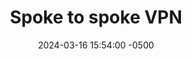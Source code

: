 ---
title: Spoke to spoke VPN
date: 2024-03-16 15:54:00 -0500
categories: [CCNP,DMVPN]
tags: [vpn,dmvpn,cisco]     # TAG names should always be lowercase
---